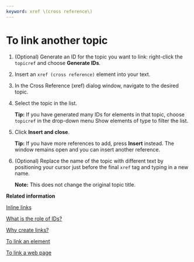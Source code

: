 ```yaml
---
keyword: xref \(cross reference\)
---
```


# To link another topic

1.  \(Optional\) Generate an ID for the topic you want to link: right-click the `topicref` and choose **Generate IDs**.

2.  Insert an `xref (cross reference)` element into your text.

3.  In the Cross Reference \(xref\) dialog window, navigate to the desired topic.

4.  Select the topic in the list.

    **Tip:** If you have generated many IDs for elements in that topic, choose `topicref` in the drop-down menu Show elements of type to filter the list.

5.  Click **Insert and close**.

    **Tip:** If you have more references to add, press **Insert** instead. The window remains open and you can insert another reference.

6.  \(Optional\) Replace the name of the topic with different text by positioning your cursor just before the final `xref` tag and typing in a new name.

    **Note:** This does not change the original topic title.


**Related information**  


[Inline links](co_what_are_inline_links.md)

[What is the role of IDs?](co_role_of_IDs.md)

[Why create links?](co_why_create_links.md)

[To link an element](ta_creating_inline_link_to_step.md)

[To link a web page](ta_creating_inline_link_to_webpage.md)

